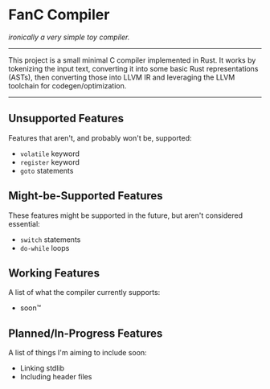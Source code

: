 # FanC Compiler
*ironically a very simple toy compiler.*

--- 

This project is a small minimal C compiler implemented in Rust. 
It works by tokenizing the input text, converting it into some 
basic Rust representations (ASTs), then converting those into
LLVM IR and leveraging the LLVM toolchain for codegen/optimization.

---

## Unsupported Features
Features that aren't, and probably won't be, supported:
- `volatile` keyword
- `register` keyword
- `goto` statements

## Might-be-Supported Features
These features might be supported in the future, but aren't considered essential:
- `switch` statements
- `do-while` loops

## Working Features
A list of what the compiler currently supports:
- soon™️

## Planned/In-Progress Features
A list of things I'm aiming to include soon:
- Linking stdlib
- Including header files
